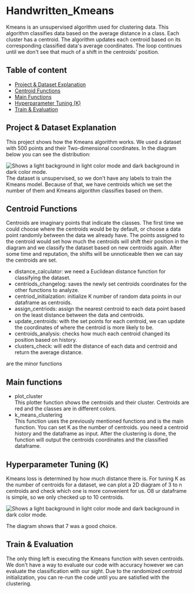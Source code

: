 # Handwritten_Kmeans
Kmeans is an unsupervised algorithm used for clustering data. This algorithm classifies data based on the average distance in a class.
Each cluster has a centroid. The algorithm updates each centroid based on its corresponding classified data's average coordinates. The loop continues until we don't see that much of a shift in the centroids' position. <br/>

## Table of content
- [Project & Dataset Explanation](https://github.com/KimiyaVahidMotlagh/Handwritten_Kmeans/blob/main/README.md#project--dataset-explanation) <br/>
- [Centroid Functions](https://github.com/KimiyaVahidMotlagh/Handwritten_Kmeans/blob/main/README.md#centroid-functions) <br/>
- [Main Functions](https://github.com/KimiyaVahidMotlagh/Handwritten_Kmeans/blob/main/README.md#main-functions) <br/>
- [Hyperparameter Tuning (K)](https://github.com/KimiyaVahidMotlagh/Handwritten_Kmeans/blob/main/README.md#set-hyperparameter) <br/>
- [Train & Evaluation](https://github.com/KimiyaVahidMotlagh/Handwritten_Kmeans/blob/main/README.md#kmeans-execution) <br/>

## Project & Dataset Explanation
This project shows how the Kmeans algorithm works. We used a dataset with 500 points and their Two-dimensional coordinates. In the diagram below you can see the distribution:

<picture>
 <source media="(prefers-color-scheme: dark)" srcset="https://github.com/KimiyaVahidMotlagh/Handwritten_Kmeans/blob/main/Pictures/DataDarkmode.jpg">
 <img alt="Shows a light background in light color mode and dark background in dark color mode." src="https://github.com/KimiyaVahidMotlagh/Handwritten_Kmeans/blob/main/Pictures/Data.jpg">
</picture> <br/>
The dataset is unsupervised, so we don't have any labels to train the Kmeans model. Because of that, we have centroids which we set the number of them and Kmeans algorithm classifies based on them.

## Centroid Functions
Centroids are imaginary points that indicate the classes. The first time we could choose where the centroids would be by default, or choose a data point randomly between the data we already have. The points assigned to the centroid would set how much the centroids will shift their position in the diagram and we classify the dataset based on new centroids again. After some time and reputation, the shifts will be unnoticeable then we can say the centroids are set. <br/> 

- distance_calculator: we need a Euclidean distance function for classifying the dataset. <br/>
- centriods_changelog: saves the newly set centroids coordinates for the other functions to analyze. <br/>
- centriod_initialzation: initialize K number of random data points in our dataframe as centroids. <br/>
- assign_centriods: assign the nearest centroid to each data point based on the least distance between the data and centroids. <br/>
- update_centroids: with the set points for each centroid, we can update the coordinates of where the centroid is more likely to be. <br/>
- centroids_analysis: checks how much each centroid changed its position based on history. <br/>
- clusters_check: will edit the distance of each data and centroid and return the average distance. <br/>

are the minor functions 
## Main functions
- plot_cluster<br/>
This plotter function shows the centroids and their cluster. Centroids are red and the classes are in different colors.
- k_means_clustering<br/>
This function uses the previously mentioned functions and is the main function. You can set K as the number of centroids. you need a centroid history and the dataframe as input. After the clustering is done, the function will output the centroids coordinates and the classified dataframe.


## Hyperparameter Tuning (K)
Kmeans loss is determined by how much distance there is. For tuning K as the number of centroids for a dataset, we can plot a 2D diagram of 3 to n centroids and check which one is more convenient for us. O8
ur dataframe is simple, so we only checked up to 10 centroids.

<picture>
 <source media="(prefers-color-scheme: dark)" srcset="https://github.com/KimiyaVahidMotlagh/Handwritten_Kmeans/blob/main/Pictures/ElbowDarkmode.jpg">
 <img alt="Shows a light background in light color mode and dark background in dark color mode." src="https://github.com/KimiyaVahidMotlagh/Handwritten_Kmeans/blob/main/Pictures/Elbow.jpg">
</picture> <br/>

The diagram shows that 7 was a good choice.

## Train & Evaluation
The only thing left is executing the Kmeans function with seven centroids. We don't have a way to evaluate our code with accuracy however we can evaluate the classification with our sight. Due to the randomized centroid initialization, you can re-run the code until you are satisfied with the clustering. 
